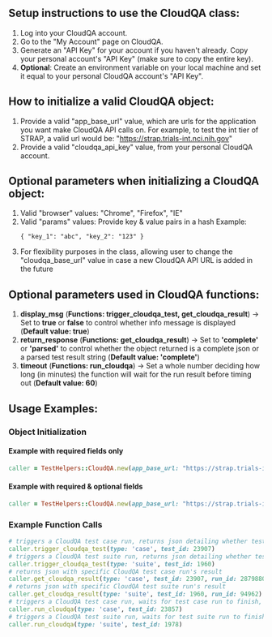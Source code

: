 ## Setup instructions to use the CloudQA class:
1) Log into your CloudQA account.
2) Go to the "My Account" page on CloudQA.
3) Generate an "API Key" for your account if you haven't already. Copy your personal account's "API Key" (make sure to copy the entire key).
4) **Optional**: Create an environment variable on your local machine and set it equal to your personal CloudQA account's "API Key".

## How to initialize a valid CloudQA object:
1) Provide a valid "app_base_url" value, which are urls for the application you want make CloudQA API calls on.
    For example, to test the int tier of STRAP, a valid url would be: "https://strap.trials-int.nci.nih.gov"
2) Provide a valid "cloudqa_api_key" value, from your personal CloudQA account.

## Optional parameters when initializing a CloudQA object:
1) Valid "browser" values: "Chrome", "Firefox", "IE"
2) Valid "params" values: Provide key & value pairs in a hash
    Example: 
    ```
    { "key_1": "abc", "key_2": "123" }
    ```
3) For flexibility purposes in the class, allowing user to change the "cloudqa_base_url" value in case a new CloudQA API URL is added in the future

## Optional parameters used in CloudQA functions:
1) **display_msg** (**Functions: trigger_cloudqa_test, get_cloudqa_result**) ->  Set to **true** or **false** to control whether info message is displayed (**Default value: true**)
2) **return_response** (**Functions: get_cloudqa_result**) -> Set to **'complete'** or **'parsed'** to control whether the object returned is a complete json or a parsed test result string (**Default value: 'complete'**)
3) **timeout** (**Functions: run_cloudqa**) -> Set a whole number deciding how long (in minutes) the function will wait for the run result before timing out (**Default value: 60**)

## Usage Examples:

### Object Initialization
#### Example with required fields only
```ruby
caller = TestHelpers::CloudQA.new(app_base_url: "https://strap.trials-int.nci.nih.gov", cloudqa_api_key: ENV["PERSONAL_CLOUDQA_API_KEY"])
```
#### Example with required & optional fields
```ruby
caller = TestHelpers::CloudQA.new(app_base_url: "https://strap.trials-int.nci.nih.gov", cloudqa_api_key: ENV["PERSONAL_CLOUDQA_API_KEY"], browser: "IE", params: {"key": "value"})
```

### Example Function Calls
```ruby
# triggers a CloudQA test case run, returns json detailing whether test case run trigger was successful
caller.trigger_cloudqa_test(type: 'case', test_id: 23907)
# triggers a CloudQA test suite run, returns json detailing whether test suite run trigger was successful
caller.trigger_cloudqa_test(type: 'suite', test_id: 1960)
# returns json with specific CloudQA test case run's result
caller.get_cloudqa_result(type: 'case', test_id: 23907, run_id: 2879880) 
# returns json with specific CloudQA test suite run's result
caller.get_cloudqa_result(type: 'suite', test_id: 1960, run_id: 94962) 
# triggers a CloudQA test case run, waits for test case run to finish, returns string with test case run result
caller.run_cloudqa(type: 'case', test_id: 23857) 
# triggers a CloudQA test suite run, waits for test suite run to finish, returns string with test suite run result
caller.run_cloudqa(type: 'suite', test_id: 1978) 
```

